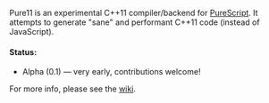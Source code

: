 Pure11 is an experimental C++11 compiler/backend for [PureScript](https://github.com/purescript/purescript). It attempts to generate "sane" and performant C++11 code (instead of JavaScript).

#### Status:

* Alpha (0.1) — very early, contributions welcome!

For more info, please see the [wiki](https://github.com/andyarvanitis/pure11/wiki).

